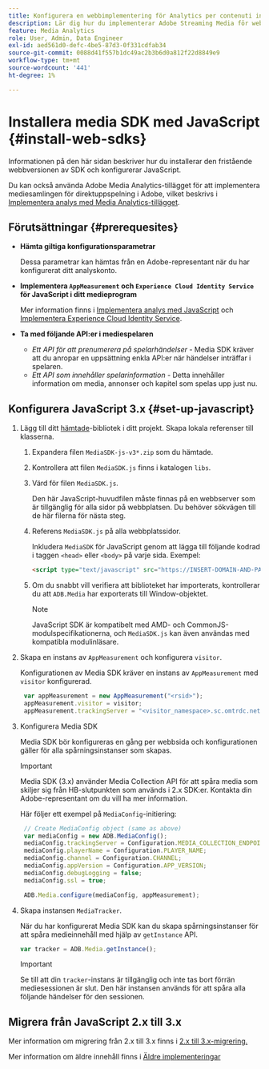 ```yaml
---
title: Konfigurera en webbimplementering för Analytics per contenuti in streaming
description: Lär dig hur du implementerar Adobe Streaming Media för webbprogram.
feature: Media Analytics
role: User, Admin, Data Engineer
exl-id: aed561d0-defc-4be5-87d3-0f331cdfab34
source-git-commit: 0088d41f557b1dc49ac2b3b6d0a812f22d8849e9
workflow-type: tm+mt
source-wordcount: '441'
ht-degree: 1%

---
```


# Installera media SDK med JavaScript {#install-web-sdks}

Informationen på den här sidan beskriver hur du installerar den fristående webbversionen av SDK och konfigurerar JavaScript.

Du kan också använda Adobe Media Analytics-tillägget för att implementera mediesamlingen för direktuppspelning i Adobe, vilket beskrivs i [Implementera analys med Media Analytics-tillägget](/help/implementation/media-sdk/setup/web-implementation-tags.md).

## Förutsättningar {#prerequesites}

* **Hämta giltiga konfigurationsparametrar**

  Dessa parametrar kan hämtas från en Adobe-representant när du har konfigurerat ditt analyskonto.

* **Implementera `AppMeasurement` och `Experience Cloud Identity Service` för JavaScript i ditt medieprogram**

  Mer information finns i [Implementera analys med JavaScript](https://experienceleague.adobe.com/docs/analytics/implementation/js/overview.html?lang=sv-SE) och [Implementera Experience Cloud Identity Service](https://experienceleague.adobe.com/docs/id-service/using/implementation/setup-analytics.html?lang=sv-SE).

* **Ta med följande API:er i mediespelaren**

   * *Ett API för att prenumerera på spelarhändelser* - Media SDK kräver att du anropar en uppsättning enkla API:er när händelser inträffar i spelaren.
   * *Ett API som innehåller spelarinformation* - Detta innehåller information om media, annonser och kapitel som spelas upp just nu.

## Konfigurera JavaScript 3.x {#set-up-javascript}

1. Lägg till ditt [hämtade](/help/getting-started/download-sdks.md)-bibliotek i ditt projekt. Skapa lokala referenser till klasserna.

   1. Expandera filen `MediaSDK-js-v3*.zip` som du hämtade.
   1. Kontrollera att filen `MediaSDK.js` finns i katalogen `libs`.

   1. Värd för filen `MediaSDK.js`.

      Den här JavaScript-huvudfilen måste finnas på en webbserver som är tillgänglig för alla sidor på webbplatsen. Du behöver sökvägen till de här filerna för nästa steg.

   1. Referens `MediaSDK.js` på alla webbplatssidor.

      Inkludera `MediaSDK` för JavaScript genom att lägga till följande kodrad i taggen `<head>` eller `<body>` på varje sida. Exempel:

      ```html
      <script type="text/javascript" src="https://INSERT-DOMAIN-AND-PATH-TO-CODE-HERE/MediaSDK.js"></script>
      ```

   1. Om du snabbt vill verifiera att biblioteket har importerats, kontrollerar du att `ADB.Media` har exporterats till Window-objektet.

      >[!NOTE]
      >
      >JavaScript SDK är kompatibelt med AMD- och CommonJS-modulspecifikationerna, och `MediaSDK.js` kan även användas med kompatibla modulinläsare.

1. Skapa en instans av `AppMeasurement` och konfigurera `visitor`.

   Konfigurationen av Media SDK kräver en instans av `AppMeasurement` med `visitor` konfigurerad.

   ```js
    var appMeasurement = new AppMeasurement("<rsid>");
    appMeasurement.visitor = visitor;
    appMeasurement.trackingServer = "<visitor_namespace>.sc.omtrdc.net";
   ```

1. Konfigurera Media SDK

   Media SDK bör konfigureras en gång per webbsida och konfigurationen gäller för alla spårningsinstanser som skapas.

   >[!IMPORTANT]
   >
   > Media SDK (3.x) använder Media Collection API för att spåra media som skiljer sig från HB-slutpunkten som används i 2.x SDK:er. Kontakta din Adobe-representant om du vill ha mer information.

   Här följer ett exempel på `MediaConfig`-initiering:

   ```js
    // Create MediaConfig object (same as above)
    var mediaConfig = new ADB.MediaConfig();
    mediaConfig.trackingServer = Configuration.MEDIA_COLLECTION_ENDPOINT;
    mediaConfig.playerName = Configuration.PLAYER_NAME;
    mediaConfig.channel = Configuration.CHANNEL;
    mediaConfig.appVersion = Configuration.APP_VERSION;
    mediaConfig.debugLogging = false;
    mediaConfig.ssl = true;
   
    ADB.Media.configure(mediaConfig, appMeasurement);
   ```

1. Skapa instansen `MediaTracker`.

   När du har konfigurerat Media SDK kan du skapa spårningsinstanser för att spåra medieinnehåll med hjälp av `getInstance` API.

   ```js
   var tracker = ADB.Media.getInstance();
   ```

   >[!IMPORTANT]
   >
   >Se till att din `tracker`-instans är tillgänglig och inte tas bort förrän mediesessionen är slut. Den här instansen används för att spåra alla följande händelser för den sessionen.

## Migrera från JavaScript 2.x till 3.x

Mer information om migrering från 2.x till 3.x finns i [2.x till 3.x-migrering.](https://adobe-marketing-cloud.github.io/media-sdks/reference/javascript_3x/MigrationGuide.html)

Mer information om äldre innehåll finns i [Äldre implementeringar](/help/legacy/media-sdk/setup/setup-overview.md)
